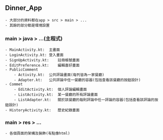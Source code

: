## Dinner_App
	- 大部分的資料都在app > src > main > ...
	- 其餘的部分都是環境設置

### main > java > ...(主程式)
	- MainActivity.kt:	主畫面
	- LoginActivity.kt:	登入畫面
	- SignUpActivity.kt:	註冊帳號畫面
	- EditPreference.kt:	編輯喜好畫面
	- PublicComment
		- Activity.kt:	公共評論畫面(每列皆為一家餐廳)
		- Adapter.kt:	公共評論中任一餐廳的容器(包括查看該餐廳的按鈕設計)
	- Commet
		- EditActivity.kt:	個人評論編輯畫面
		- ListActivity.kt:	某一餐廳的所有評論畫面
		- ListAdapter.kt:	關於該餐廳的每則評論中任一評論的容器(包括查看該評論的按鈕設計)
	- HistoryActivity.kt:	歷史紀錄畫面

### main > res > ...
	- 各個頁面的架構及裝飾(有點像html)